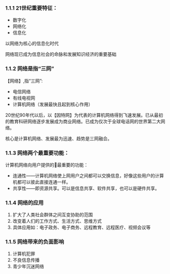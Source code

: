 ### 1.1.1 21世纪重要特征：

* 数字化
* 网络化
* 信息化

以网络为核心的信息化时代

网络现已成为信息社会的命脉和发展知识经济的重要基础

### 1.1.2 网络是指“三网”

【网络】,指“三网”:

* 电信网络
* 有线电视网
* 计算机网络（发展最快且起到核心作用）

20世纪90年代以后，以【因特网】为代表的计算机网络得到飞速发展。已从最初的教育科研网络逐步发展成为商业网络。已成为仅次于全球电话网的世界第二大网络。

核心是计算机网络、发展最为迅速、趋势是三网融合。

### 1.1.3 网络两个最重要功能：

计算机网络向用户提供的最重要的功能：

* 连通性——计算机网络使上网用户之间都可以交换信息，好像这些用户的计算机都可以彼此直接连通一样。 
* 共享性——即资源共享。可以是信息共享、软件共享，也可以是硬件共享。 

### 1.1.4 网络的应用

1. 扩大了人类社会群体之间互变协助的范围
2. 改变着人们的工作方式、生活方式、思维方式
3. 具体应用如：电子政务、电子商务、远程教育、远程医疗、视频会议等

### 1.1.5 网络带来的负面影响

1. 计算机犯罪
2. 不良信息传播
3. 青少年沉迷网络



